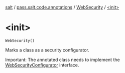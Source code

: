 [salt](../../index.md) / [pass.salt.code.annotations](../index.md) / [WebSecurity](index.md) / [&lt;init&gt;](./-init-.md)

# &lt;init&gt;

`WebSecurity()`

Marks a class as a security configurator.

Important: The annotated class needs to implement the [WebSecurityConfigurator](../../pass.salt.code.modules.server.security/-web-security-configurator/index.md) interface.

